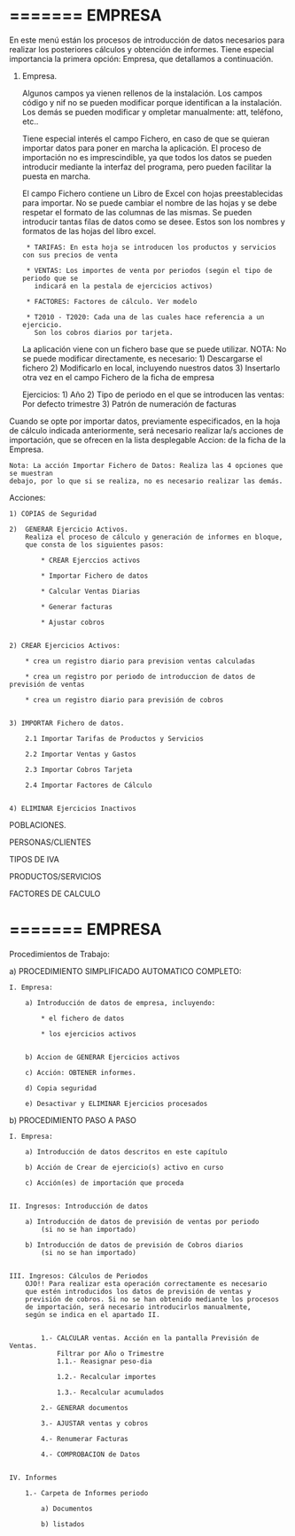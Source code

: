 =======
EMPRESA
=======

En este menú están los procesos de introducción de datos necesarios para
realizar los posteriores cálculos y obtención de informes.
Tiene especial importancia la primera opción: Empresa, que detallamos a
continuación.

1. Empresa.

	Algunos campos ya vienen rellenos de la instalación.
	Los campos código y nif no se pueden modificar porque identifican a la instalación.
	Los demás se pueden modificar y ompletar manualmente: att, teléfono, etc..
	
	Tiene especial interés el campo Fichero, en caso de que se quieran importar
	datos para poner en marcha la aplicación.
	El proceso de importación no es imprescindible, ya que todos los datos se pueden
	introducir mediante la interfaz del programa, pero pueden facilitar la puesta en
	marcha.
	
	El campo Fichero contiene un Libro de Excel con hojas preestablecidas para importar.
	No se puede cambiar el nombre de las hojas y se debe respetar el formato
	de las columnas de las mismas. Se pueden introducir tantas filas de datos
	como se desee. Estos son los nombres y formatos de las hojas del libro excel.

		* TARIFAS: En esta hoja se introducen los productos y servicios con sus precios de venta
		
		* VENTAS: Los importes de venta por periodos (según el tipo de periodo que se
		  indicará en la pestala de ejercicios activos)
		
		* FACTORES: Factores de cálculo. Ver modelo
		
		* T2010 - T2020: Cada una de las cuales hace referencia a un ejercicio.
		  Son los cobros diarios por tarjeta.
	
	La aplicación viene con un fichero base que se puede utilizar.
		NOTA: No se puede modificar directamente, es necesario:
		1) Descargarse el fichero
		2) Modificarlo en local, incluyendo nuestros datos
		3) Insertarlo otra vez en el campo Fichero de la ficha de empresa
	
	Ejercicios:
		1) Año
		2) Tipo de periodo en el que se introducen las ventas: Por defecto trimestre
		3) Patrón de numeración de facturas


	
Cuando se opte por importar datos, previamente especificados,
en la hoja de cálculo indicada anteriormente, será necesario realizar la/s acciones
de importación, que se ofrecen en la lista desplegable Accion: de la ficha de la Empresa.
	
	Nota: La acción Importar Fichero de Datos: Realiza las 4 opciones que se muestran
	debajo, por lo que si se realiza, no es necesario realizar las demás.
	

Acciones:

	1) COPIAS de Seguridad

	2)  GENERAR Ejercicio Activos.
		Realiza el proceso de cálculo y generación de informes en bloque,
		que consta de los siguientes pasos:
			
			* CREAR Ejerccios activos
			
			* Importar Fichero de datos
			
			* Calcular Ventas Diarias
			
			* Generar facturas
			
			* Ajustar cobros
			
	
	2) CREAR Ejercicios Activos:
	
		* crea un registro diario para prevision ventas calculadas
	
		* crea un registro por periodo de introduccion de datos de previsión de ventas
	
		* crea un registro diario para previsión de cobros
	
	
	3) IMPORTAR Fichero de datos.
	
		2.1 Importar Tarifas de Productos y Servicios
		
		2.2 Importar Ventas y Gastos
		
		2.3 Importar Cobros Tarjeta
		
		2.4 Importar Factores de Cálculo
		

	4) ELIMINAR Ejercicios Inactivos


 POBLACIONES.
 
 PERSONAS/CLIENTES
 
 TIPOS DE IVA
 
 PRODUCTOS/SERVICIOS
 
 FACTORES DE CALCULO
  
=======
EMPRESA
=======

Procedimientos de Trabajo:

a) PROCEDIMIENTO SIMPLIFICADO AUTOMATICO COMPLETO:

	I. Empresa:
	
		a) Introducción de datos de empresa, incluyendo:
			
			* el fichero de datos
		
			* los ejercicios activos
			
					
		b) Accion de GENERAR Ejercicios activos
		
		c) Acción: OBTENER informes.
		
		d) Copia seguridad
		
		e) Desactivar y ELIMINAR Ejercicios procesados


b) PROCEDIMIENTO PASO A PASO

	I. Empresa: 
	
		a) Introducción de datos descritos en este capítulo
		
		b) Acción de Crear de ejercicio(s) activo en curso
		
		c) Acción(es) de importación que proceda
		

	II. Ingresos: Introducción de datos
	
		a) Introducción de datos de previsión de ventas por periodo
			(si no se han importado)
	
		b) Introducción de datos de previsión de Cobros diarios
			(si no se han importado)


	III. Ingresos: Cálculos de Periodos
		OJO!! Para realizar esta operación correctamente es necesario
		que estén introducidos los datos de previsión de ventas y
		previsión de cobros. Si no se han obtenido mediante los procesos
		de importación, será necesario introducirlos manualmente,
		según se indica en el apartado II.

		
			1.- CALCULAR ventas. Acción en la pantalla Previsión de Ventas.
				Filtrar por Año o Trimestre
				1.1.- Reasignar peso-dia
				
				1.2.- Recalcular importes
				
				1.3.- Recalcular acumulados
			
			2.- GENERAR documentos
			
			3.- AJUSTAR ventas y cobros
			
			4.- Renumerar Facturas
			
			4.- COMPROBACION de Datos
		

	IV. Informes
	
		1.- Carpeta de Informes periodo

			a) Documentos			

			b) listados


